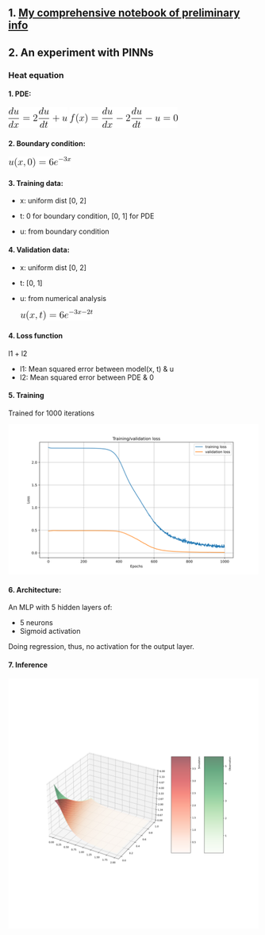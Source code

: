 ## 1. [My comprehensive notebook of preliminary info](what_is_the_sun.md)

## 2. An experiment with PINNs

### Heat equation
#### 1. PDE:
<img src="resources/week_1/heat.png"/>

<img src="resources/week_1/fx.png"/>


#### 2. Boundary condition:
<img src="resources/week_1/boundary.png"/>

#### 3. Training data:
- x: uniform dist [0, 2]

- t: 0 for boundary condition, [0, 1] for PDE

- u: from boundary condition

#### 4. Validation data:
- x: uniform dist [0, 2]

- t: [0, 1]

- u: from numerical analysis

    <img src="resources/week_1/gt.png"/>

#### 4. Loss function

l1 + l2
- l1: Mean squared error between model(x, t) & u
- l2: Mean squared error between PDE & 0

#### 5. Training

Trained for 1000 iterations

<img src="resources/week_1/curve.svg">

#### 6. Architecture:
An MLP with 5 hidden layers of:
- 5 neurons
- Sigmoid activation

Doing regression, thus, no activation for the output layer.


#### 7. Inference

<img src="resources/week_1/inf.svg">




